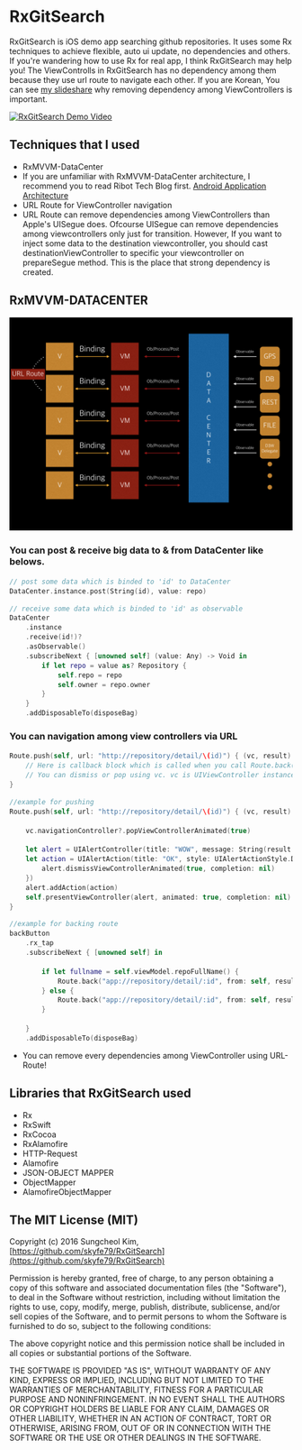 # RxGitSearch

RxGitSearch is iOS demo app searching github repositories. It uses some Rx techniques to achieve flexible, auto ui update, no dependencies and others. If you're wandering how to use Rx for real app, I think RxGitSearch may help you! The ViewControlls in RxGitSearch has no dependency among them because they use url route to navigate each other. If you are Korean, You can see [my slideshare](http://www.slideshare.net/skyfe79/rx-for-ios-app-rxmvvmdatacenter) why removing dependency among ViewControllers is important. 

[![RxGitSearch Demo Video](http://img.youtube.com/vi/NZPmzd2_UZA/0.jpg)](http://www.youtube.com/watch?v=NZPmzd2_UZA)

## Techniques that I used
* RxMVVM-DataCenter
 * 	If you are unfamiliar with RxMVVM-DataCenter architecture, I recommend you to read Ribot Tech Blog first. [Android Application Architecture](https://medium.com/ribot-labs/android-application-architecture-8b6e34acda65#.gbqrq9oib)
* URL Route for ViewController navigation
 * URL Route can remove dependencies among ViewControllers than Apple's UISegue does. Ofcourse UISegue can remove dependencies among viewcontrollers only just for transition. However, If you want to inject some data to the destination viewcontroller, you should cast destinationViewController to specific your viewcontroller on prepareSegue method. This is the place that strong dependency is created.

## RxMVVM-DATACENTER

![](art/shot.jpeg)

### You can post & receive big data to & from DataCenter like belows.

```swift
// post some data which is binded to 'id' to DataCenter
DataCenter.instance.post(String(id), value: repo)
```

```swift
// receive some data which is binded to 'id' as observable
DataCenter
    .instance
    .receive(id!)?
    .asObservable()
    .subscribeNext { [unowned self] (value: Any) -> Void in
        if let repo = value as? Repository {
            self.repo = repo
            self.owner = repo.owner
        }
    }
    .addDisposableTo(disposeBag)
```

### You can navigation among view controllers via URL
```swift
Route.push(self, url: "http://repository/detail/\(id)") { (vc, result) in
	// Here is callback block which is called when you call Route.back() method.
	// You can dismiss or pop using vc. vc is UIViewController instance and result is some data from vc.
}
```

```swift
//example for pushing
Route.push(self, url: "http://repository/detail/\(id)") { (vc, result) in
        
    vc.navigationController?.popViewControllerAnimated(true)
    
    let alert = UIAlertController(title: "WOW", message: String(result!), preferredStyle: UIAlertControllerStyle.ActionSheet)
    let action = UIAlertAction(title: "OK", style: UIAlertActionStyle.Default, handler: { action in
        alert.dismissViewControllerAnimated(true, completion: nil)
    })
    alert.addAction(action)
    self.presentViewController(alert, animated: true, completion: nil)
}
```

```swift
//example for backing route
backButton
	.rx_tap
	.subscribeNext { [unowned self] in
	    
	    if let fullname = self.viewModel.repoFullName() {
	        Route.back("app://repository/detail/:id", from: self, result: "Wow, You're back from " + fullname)
	    } else {
	        Route.back("app://repository/detail/:id", from: self, result: "Wow, You're Back!")
	    }
	    
	}
	.addDisposableTo(disposeBag)
```

* You can remove every dependencies among ViewController using URL-Route!

## Libraries that RxGitSearch used

* Rx
 * RxSwift
 * RxCocoa
 * RxAlamofire
* HTTP-Request
 * Alamofire
* JSON-OBJECT MAPPER
 * ObjectMapper
 * AlamofireObjectMapper     

## The MIT License (MIT)

Copyright (c) 2016 Sungcheol Kim, [https://github.com/skyfe79/RxGitSearch](https://github.com/skyfe79/RxGitSearch)

Permission is hereby granted, free of charge, to any person obtaining a copy
of this software and associated documentation files (the "Software"), to deal
in the Software without restriction, including without limitation the rights
to use, copy, modify, merge, publish, distribute, sublicense, and/or sell
copies of the Software, and to permit persons to whom the Software is
furnished to do so, subject to the following conditions:

The above copyright notice and this permission notice shall be included in all
copies or substantial portions of the Software.

THE SOFTWARE IS PROVIDED "AS IS", WITHOUT WARRANTY OF ANY KIND, EXPRESS OR
IMPLIED, INCLUDING BUT NOT LIMITED TO THE WARRANTIES OF MERCHANTABILITY,
FITNESS FOR A PARTICULAR PURPOSE AND NONINFRINGEMENT. IN NO EVENT SHALL THE
AUTHORS OR COPYRIGHT HOLDERS BE LIABLE FOR ANY CLAIM, DAMAGES OR OTHER
LIABILITY, WHETHER IN AN ACTION OF CONTRACT, TORT OR OTHERWISE, ARISING FROM,
OUT OF OR IN CONNECTION WITH THE SOFTWARE OR THE USE OR OTHER DEALINGS IN THE
SOFTWARE.

